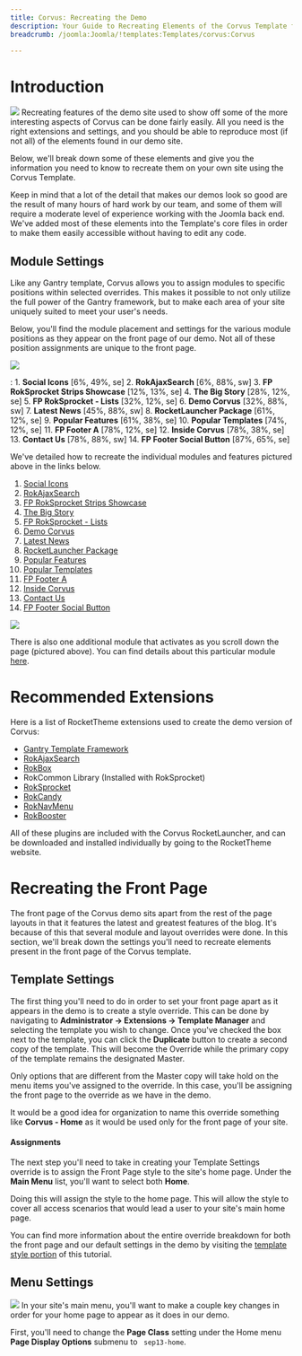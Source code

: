 ```yaml
---
title: Corvus: Recreating the Demo
description: Your Guide to Recreating Elements of the Corvus Template for Joomla
breadcrumb: /joomla:Joomla/!templates:Templates/corvus:Corvus

---
```


Introduction
=====
![][corvus2]
Recreating features of the demo site used to show off some of the more interesting aspects of Corvus can be done fairly easily. All you need is the right extensions and settings, and you should be able to reproduce most (if not all) of the elements found in our demo site. 

Below, we'll break down some of these elements and give you the information you need to know to recreate them on your own site using the Corvus Template.

Keep in mind that a lot of the detail that makes our demos look so good are the result of many hours of hard work by our team, and some of them will require a moderate level of experience working with the Joomla back end. We've added most of these elements into the Template's core files in order to make them easily accessible without having to edit any code.

Module Settings
-----
Like any Gantry template, Corvus allows you to assign modules to specific positions within selected overrides. This makes it possible to not only utilize the full power of the Gantry framework, but to make each area of your site uniquely suited to meet your user's needs.

Below, you'll find the module placement and settings for the various module positions as they appear on the front page of our demo. Not all of these position assignments are unique to the front page.

![][corvus]

:   1. **Social Icons**  [6%, 49%, se]
    2. **RokAjaxSearch**  [6%, 88%, sw]
    3. **FP RokSprocket Strips Showcase**  [12%, 13%, se]
    4. **The Big Story**  [28%, 12%, se]
    5. **FP RokSprocket - Lists**  [32%, 12%, se]
    6. **Demo Corvus**  [32%, 88%, sw]
    7. **Latest News**  [45%, 88%, sw]
    8. **RocketLauncher Package**  [61%, 12%, se]
    9. **Popular Features**  [61%, 38%, se]
    10. **Popular Templates**  [74%, 12%, se]
    11. **FP Footer A** [78%, 12%, se]
    12. **Inside Corvus** [78%, 38%, se]
    13. **Contact Us** [78%, 88%, sw]
    14. **FP Footer Social Button** [87%, 65%, se]

We've detailed how to recreate the individual modules and features pictured above in the links below.

1. [Social Icons][module1]
2. [RokAjaxSearch][module2]
3. [FP RokSprocket Strips Showcase][module3]
4. [The Big Story][module4]
5. [FP RokSprocket - Lists][module5]
6. [Demo Corvus][module6]
7. [Latest News][module7]
8. [RocketLauncher Package][module8]
9. [Popular Features][module9]
10. [Popular Templates][module10]
11. [FP Footer A][module11]
12. [Inside Corvus][module12]
13. [Contact Us][module13]
14. [FP Footer Social Button][module14]

![][scroll]

There is also one additional module that activates as you scroll down the page (pictured above). You can find details about this particular module [here][module15].

Recommended Extensions
=====
Here is a list of RocketTheme extensions used to create the demo version of Corvus:

* [Gantry Template Framework][gantry]
* [RokAjaxSearch][rokajaxsearch]
* [RokBox][rokbox]
* RokCommon Library (Installed with RokSprocket)
* [RokSprocket][roksprocket]
* [RokCandy][rokcandy]
* [RokNavMenu][roknavmenu]
* [RokBooster][rokbooster]

All of these plugins are included with the Corvus RocketLauncher, and can be downloaded and installed individually by going to the RocketTheme website.

Recreating the Front Page
=====
The front page of the Corvus demo sits apart from the rest of the page layouts in that it features the latest and greatest features of the blog. It's because of this that several module and layout overrides were done. In this section, we'll break down the settings you'll need to recreate elements present in the front page of the Corvus template.

Template Settings
-----
The first thing you'll need to do in order to set your front page apart as it appears in the demo is to create a style override. This can be done by navigating to **Administrator -> Extensions -> Template Manager** and selecting the template you wish to change.  Once you've checked the box next to the template, you can click the **Duplicate** button to create a second copy of the template. This will become the Override while the primary copy of the template remains the designated Master.

Only options that are different from the Master copy will take hold on the menu items you've assigned to the override. In this case, you'll be assigning the front page to the override as we have in the demo.

It would be a good idea for organization to name this override something like **Corvus - Home** as it would be used only for the front page of your site.

#### Assignments
The next step you'll need to take in creating your Template Settings override is to assign the Front Page style to the site's home page. Under the **Main Menu** list, you'll want to select both **Home**.

Doing this will assign the style to the home page. This will allow the style to cover all access scenarios that would lead a user to your site's main home page.

You can find more information about the entire override breakdown for both the front page and our default settings in the demo by visiting the [template style portion][demooverride] of this tutorial.

Menu Settings
-----
![][mainmenu]
In your site's main menu, you'll want to make a couple key changes in order for your home page to appear as it does in our demo.

First, you'll need to change the **Page Class** setting under the Home menu **Page Display Options** submenu to ` sep13-home`.

[gantry]: http://gantry-framework.org/download
[rokajaxsearch]: http://www.rockettheme.com/extensions-joomla/rokajaxsearch
[rokbox]: http://www.rockettheme.com/extensions-joomla/rokbox
[roksprocket]: http://www.rockettheme.com/extensions-joomla/roksprocket
[corvus]: assets/corvus.jpeg
[corvus2]: assets/corvus2.jpeg
[demooverride]: demo_override.md
[roknavmenu]: http://www.rockettheme.com/extensions-joomla/roknavmenu
[rokbooster]: http://www.rockettheme.com/extensions-joomla/rokbooster
[rokcandy]: http://www.rockettheme.com/extensions-joomla/rokcandy
[module1]: demo_module_1.md
[module2]: demo_module_2.md
[module3]: demo_module_3.md
[module4]: demo_module_4.md
[module5]: demo_module_5.md
[module6]: demo_module_6.md
[module7]: demo_module_7.md
[module8]: demo_module_8.md
[module9]: demo_module_9.md
[module10]: demo_module_10.md
[module11]: demo_module_11.md
[module12]: demo_module_12.md
[module13]: demo_module_13.md
[module14]: demo_module_14.md
[module15]: demo_module_15.md
[mainmenu]: assets/menu_1.jpg
[icons]: http://fortawesome.github.io/Font-Awesome/icons/
[scroll]: assets/demo_2.jpeg